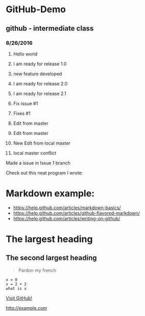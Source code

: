 # GitHub-Demo

## github - intermediate class
### 8/26/2016


1. Hello world
2. I am ready for release 1.0
3. new feature developed
4. I am ready for release 2.0
5. I am ready for release 2.1
6. Fix issue #1
7. Fixes #1
8. Edit from master
9. Edit from master
10. New Edit from local master


11. local master conflict

Made a issue in Issue 1 branch

Check out this neat program I wrote:

# Markdown example:
- https://help.github.com/articles/markdown-basics/
- https://help.github.com/articles/github-flavored-markdown/
- https://help.github.com/articles/writing-on-github/

# The largest heading 
## The second largest heading 

> Pardon my french

```
x = 0
x = 2 + 2
what is x
```
[Visit GitHub!](https://www.github.com)

http://example.com
